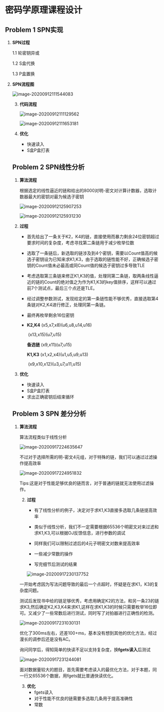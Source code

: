 # 密码学原理课程设计

## Problem 1 SPN实现

1. **SPN过程**

   1.1 轮密钥异或 

   1.2 S盒代换

   1.3 P盒置换

2. **SPN流程图**

   ![image-20200912111544083](https://gitee.com/KinDog/picgo/raw/master/picture/image-20200912111544083.png)

   3. **代码流程**

      ![image-20200912111129562](https://gitee.com/KinDog/picgo/raw/master/picture/image-20200912111129562.png)

      ![image-20200912111653181](https://gitee.com/KinDog/picgo/raw/master/picture/image-20200912111653181.png)

   4. **优化**

      + 快速读入
      + S盒P盒打表

   ## Problem 2 SPN线性分析

   1. **算法流程**

      根据选定的线性逼近的链和给出的8000对明-密文对计算计数器，选取计数器最大的密钥对最为候选子密钥

      ![image-20200912125907253](https://gitee.com/KinDog/picgo/raw/master/picture/image-20200912125907253.png)

      ![image-20200912125931230](https://gitee.com/KinDog/picgo/raw/master/picture/image-20200912125931230.png)

   2. **过程**

      + 首先给出了一条关于K2，K4的链，直接使用而暴力剩余24位密钥超过要求时间的复杂度，考虑寻找第二条链用于减少枚举位数

      + 选取了一条链后，新选取的链涉及到4个密钥，需要以Count值高的候选子密钥设为已知来求K1,K3，由于选取的链性能不好，正确候选子密钥的Count值未必最高或同Count值的候选子密钥过多导致TLE

      + 考虑选取第三条链来修正K1,K3的值，处理同第二条链，取两条线性逼近的链的Count的绝对值之为作为K1,K3的key值排序，这样可以通过前7个测试点，最后三个点还是TLE。

      + 经过调整参数测试，发现给定的第一条链性能不够优秀，直接选取第4条链对K2,K4进行修正，处理同第一条链。

      + 最终再枚举剩余16位密钥

      + **K2,K4**  (x5,x7,x8)(u6,u8,u14,u16)

        ​			  (x13,x15)(u7,u15)

        **备选链**   (x9,x11)(u7,u15)

        **K1,K3**  (x1,x2,x4)(u1,u5,u9,u13)

        ​		     (x9,x10,x12)(u3,u7,u11,u15)

   3. **优化**

      + 快速读入
      + S盒P盒打表
      + 求出正确密钥后结束循环

   ## Problem 3 SPN 差分分析

   1. **算法流程**

      算法流程类似于线性分析

      ![image-20200917224635647](https://gitee.com/KinDog/picgo/raw/master/picture/image-20200917224635647.png)

      不过对于选择所需的明-密文4元组，对于特殊的链，我们可以通过过滤操作提高效率

      ![image-20200917224951832](https://gitee.com/KinDog/picgo/raw/master/picture/image-20200917224951832.png)

      Tips:这是对于性能足够优良的链而言，对于普通的链就无法使用过滤操作。

      2. **过程**

         + 有了线性分析的例子，决定对于求K1,K3直接多选取几条链提高效率
         + 类似于线性分析，我们不一定需要根据65536个明密文对来过滤和求K1,K3,可以根据OJ反馈信息，进行参数的调试

         + 同样我们可以限制过滤后的4元子明密文对数来提高效率
         + 一些减少常数的操作
         + 写完细节后测试的结果

         ![image-20200917230137752](C:/Users/zhl/AppData/Roaming/Typora/typora-user-images/image-20200917230137752.png)

      一开始考虑因为写法问题导致的最后一个点超时，怀疑是在求K1，K3的复杂度问题。

      测试后发现书中给的链足够优秀，考虑用确定K2的方法，和另一条23的链求K3,然后确定K2,K3,K4来求K1,这样在求K1,K3的时候只需要枚举16位即可。又减少了一些常数后进行测试，同时写了对拍器进行正确性的检测。

      ![image-20200917231030131](https://gitee.com/KinDog/picgo/raw/master/picture/image-20200917231030131.png)

      优化了300ms左右，还差100+ms，基本没有想到其他的优化方法，经过漫长的调参后还是没有AC。

      询问同学后，得知简单的快读不足以支持复杂度，换**fgets读入**后测试

      ![image-20200917231244081](https://gitee.com/KinDog/picgo/raw/master/picture/image-20200917231244081.png)

      面对数据量较大的题目，首先需要考虑读入的最优化方法，对于本题，同一行又65536个数据，用fgets就比普通快读优化。

      3. **优化**
         + fgets读入
         + 对于性能不优良的链需要多选取几条用于提高准确性
         + 常数

   